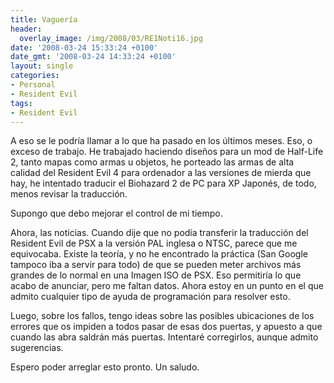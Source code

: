 ```yaml
---
title: Vaguería
header:
  overlay_image: /img/2008/03/RE1Noti16.jpg
date: '2008-03-24 15:33:24 +0100'
date_gmt: '2008-03-24 14:33:24 +0100'
layout: single
categories:
- Personal
- Resident Evil
tags:
- Resident Evil
---
```

A eso se le podría llamar a lo que ha pasado en los últimos meses. Eso, o exceso de trabajo. 
He trabajado haciendo diseños para un mod de Half-Life 2, tanto mapas como armas u objetos, 
he porteado las armas de alta calidad del Resident Evil 4 para ordenador a las versiones de 
mierda que hay, he intentado traducir el Biohazard 2 de PC para XP Japonés, de todo, menos 
revisar la traducción.

Supongo que debo mejorar el control de mi tiempo.

Ahora, las noticias. Cuando dije que no podía transferir la traducción del Resident Evil de 
PSX a la versión PAL inglesa o NTSC, parece que me equivocaba. Existe la teoría, y no he 
encontrado la práctica (San Google tampoco iba a servir para todo) de que se pueden meter 
archivos más grandes de lo normal en una Imagen ISO de PSX. Eso permitiría lo que acabo de 
anunciar, pero me faltan datos. Ahora estoy en un punto en el que admito cualquier tipo de 
ayuda de programación para resolver esto.

Luego, sobre los fallos, tengo ideas sobre las posibles ubicaciones de los errores que os 
impiden a todos pasar de esas dos puertas, y apuesto a que cuando las abra saldrán más puertas. 
Intentaré corregirlos, aunque admito sugerencias.

Espero poder arreglar esto pronto. Un saludo.
